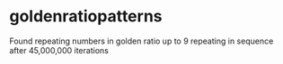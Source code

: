 # goldenratiopatterns
Found repeating numbers in golden ratio up to 9 repeating in sequence after 45,000,000 iterations
